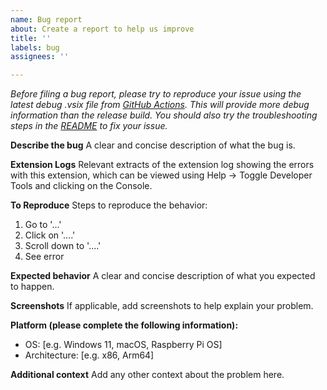```yaml
---
name: Bug report
about: Create a report to help us improve
title: ''
labels: bug
assignees: ''

---
```


_Before filing a bug report, please try to reproduce your issue using the latest debug .vsix file from [GitHub Actions](https://github.com/raspberrypi/pico-vscode/actions/workflows/release.yml?query=branch%3Amain). This will provide more debug information than the release build. You should also try the troubleshooting steps in the [README](https://github.com/raspberrypi/pico-vscode?tab=readme-ov-file#troubleshooting) to fix your issue._

**Describe the bug**
A clear and concise description of what the bug is.

**Extension Logs**
Relevant extracts of the extension log showing the errors with this extension, which can be viewed using Help -> Toggle Developer Tools and clicking on the Console.

**To Reproduce**
Steps to reproduce the behavior:
1. Go to '...'
2. Click on '....'
3. Scroll down to '....'
4. See error

**Expected behavior**
A clear and concise description of what you expected to happen.

**Screenshots**
If applicable, add screenshots to help explain your problem.

**Platform (please complete the following information):**
 - OS: [e.g. Windows 11, macOS, Raspberry Pi OS]
 - Architecture: [e.g. x86, Arm64]

**Additional context**
Add any other context about the problem here.
